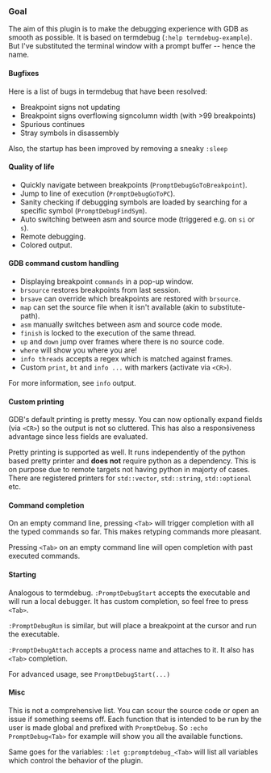 ### Goal

The aim of this plugin is to make the debugging experience with GDB as smooth as possible. It is based on
termdebug (`:help termdebug-example`). But I've substituted the terminal window with a prompt buffer -- hence the name.

#### Bugfixes

Here is a list of bugs in termdebug that have been resolved:
- Breakpoint signs not updating
- Breakpoint signs overflowing signcolumn width (with >99 breakpoints)
- Spurious continues
- Stray symbols in disassembly

Also, the startup has been improved by removing a sneaky `:sleep`

#### Quality of life

- Quickly navigate between breakpoints (`PromptDebugGoToBreakpoint`).
- Jump to line of execution (`PromptDebugGoToPC`).
- Sanity checking if debugging symbols are loaded by searching for a specific symbol (`PromptDebugFindSym`).
- Auto switching between asm and source mode (triggered e.g. on `si` or `s`).
- Remote debugging.
- Colored output.

#### GDB command custom handling

- Displaying breakpoint `commands` in a pop-up window.
- `brsource` restores breakpoints from last session.
- `brsave` can override which breakpoints are restored with `brsource`.
- `map` can set the source file when it isn't available (akin to substitute-path).
- `asm` manually switches between asm and source code mode.
- `finish` is locked to the execution of the same thread.
- `up` and `down` jump over frames where there is no source code.
- `where` will show you where you are!
- `info threads` accepts a regex which is matched against frames.
- Custom `print`, `bt` and `info ...` with markers (activate via `<CR>`).

For more information, see `info` output.

#### Custom printing

GDB's default printing is pretty messy. You can now optionally expand fields (via `<CR>`) so the output is not so
cluttered. This has also a responsiveness advantage since less fields are evaluated.

Pretty printing is supported as well. It runs independently of the python based pretty printer and **does not** require
python as a dependency. This is on purpose due to remote targets not having python in majorty of cases. There are
registered printers for `std::vector`, `std::string`, `std::optional` etc.

#### Command completion

On an empty command line, pressing `<Tab>` will trigger completion with all the typed commands so far. This makes retyping
commands more pleasant.

Pressing `<Tab>` on an empty command line will open completion with past executed commands.

#### Starting

Analogous to termdebug. `:PromptDebugStart` accepts the executable and will run a local debugger. It has custom
completion, so feel free to press `<Tab>`.

`:PromptDebugRun` is similar, but will place a breakpoint at the cursor and run the executable.

`:PromptDebugAttach` accepts a process name and attaches to it. It also has `<Tab>` completion.

For advanced usage, see `PromptDebugStart(...)`

#### Misc

This is not a comprehensive list. You can scour the source code or open an issue if something seems off. Each function
that is intended to be run by the user is made global and prefixed with `PromptDebug`. So `:echo PromptDebug<Tab>` for
example will show you all the available functions.

Same goes for the variables: `:let g:promptdebug_<Tab>` will list all variables which control the behavior of the
plugin.
